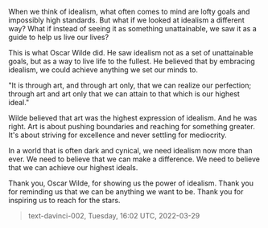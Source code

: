 

When we think of idealism, what often comes to mind are lofty goals and impossibly high standards. But what if we looked at idealism a different way? What if instead of seeing it as something unattainable, we saw it as a guide to help us live our lives?

This is what Oscar Wilde did. He saw idealism not as a set of unattainable goals, but as a way to live life to the fullest. He believed that by embracing idealism, we could achieve anything we set our minds to.

"It is through art, and through art only, that we can realize our perfection; through art and art only that we can attain to that which is our highest ideal."

 Wilde believed that art was the highest expression of idealism. And he was right. Art is about pushing boundaries and reaching for something greater. It's about striving for excellence and never settling for mediocrity.

In a world that is often dark and cynical, we need idealism now more than ever. We need to believe that we can make a difference. We need to believe that we can achieve our highest ideals.

Thank you, Oscar Wilde, for showing us the power of idealism. Thank you for reminding us that we can be anything we want to be. Thank you for inspiring us to reach for the stars.

> text-davinci-002, Tuesday, 16:02 UTC, 2022-03-29
